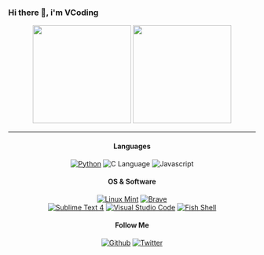 ### Hi there 👋, i'm VCoding

<div align="center">
  <img height="200" src="https://github-profile-trophy.vercel.app/?username=vincent-coding&theme=discord&no-frame=true&column=4" />
  <img height="200" src="https://github-readme-stats.vercel.app/api/top-langs/?username=vincent-coding&theme=gotham&langs_count=6&layout=compact" />
</div>

---

<div align="center">
  
  #### Languages
  [![Python](https://img.shields.io/badge/Python-3498db?style=for-the-badge&logo=python&logoColor=fff)](https://www.python.org/)
  ![C Language](https://img.shields.io/badge/Language-7f8c8d?style=for-the-badge&logo=c&logoColor=fff)
  ![Javascript](https://img.shields.io/badge/Javascript-f2ad00?style=for-the-badge&logo=javascript&logoColor=fff)
  
  #### OS & Software
  [![Linux Mint](https://img.shields.io/badge/Linux%20Mint-27ae60?style=for-the-badge&logo=linux-mint&logoColor=fff)](https://linuxmint.com/)
  [![Brave](https://img.shields.io/badge/Brave-d35400?style=for-the-badge&logo=brave&logoColor=fff)](https://brave.com/)
  <br />
  [![Sublime Text 4](https://img.shields.io/badge/Sublime%20Text%204-f39c12?style=for-the-badge&logo=sublime-text&logoColor=fff)](https://www.sublimetext.com/)
  [![Visual Studio Code](https://img.shields.io/badge/Visual%20Studio%20Code-2980b9?style=for-the-badge&logo=visual-studio-code&logoColor=fff)](https://code.visualstudio.com/)
  [![Fish Shell](https://img.shields.io/badge/Fish%20Shell-9b59b6?style=for-the-badge)](https://fishshell.com/)
  
  #### Follow Me
  [![Github](https://img.shields.io/github/followers/vincent-coding?style=for-the-badge&logo=github)](https://github.com/vincent-coding)
  [![Twitter](https://img.shields.io/github/followers/vincent-coding?style=for-the-badge&logo=twitter)](https://twitter.com/VincentCoding)
</div>
